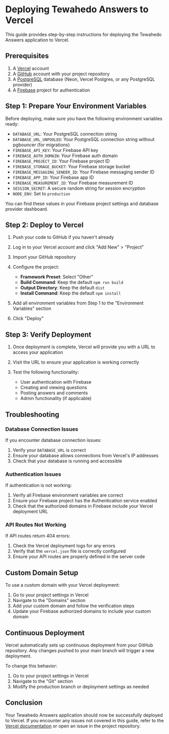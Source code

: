 # Deploying Tewahedo Answers to Vercel

This guide provides step-by-step instructions for deploying the Tewahedo Answers application to Vercel.

## Prerequisites

1. A [Vercel](https://vercel.com) account
2. A [GitHub](https://github.com) account with your project repository
3. A [PostgreSQL](https://neon.tech) database (Neon, Vercel Postgres, or any PostgreSQL provider)
4. A [Firebase](https://firebase.google.com) project for authentication

## Step 1: Prepare Your Environment Variables

Before deploying, make sure you have the following environment variables ready:

- `DATABASE_URL`: Your PostgreSQL connection string
- `DATABASE_URL_UNPOOLED`: Your PostgreSQL connection string without pgbouncer (for migrations)
- `FIREBASE_API_KEY`: Your Firebase API key
- `FIREBASE_AUTH_DOMAIN`: Your Firebase auth domain
- `FIREBASE_PROJECT_ID`: Your Firebase project ID
- `FIREBASE_STORAGE_BUCKET`: Your Firebase storage bucket
- `FIREBASE_MESSAGING_SENDER_ID`: Your Firebase messaging sender ID
- `FIREBASE_APP_ID`: Your Firebase app ID
- `FIREBASE_MEASUREMENT_ID`: Your Firebase measurement ID
- `SESSION_SECRET`: A secure random string for session encryption
- `NODE_ENV`: Set to `production`

You can find these values in your Firebase project settings and database provider dashboard.

## Step 2: Deploy to Vercel

1. Push your code to GitHub if you haven't already

2. Log in to your Vercel account and click "Add New" > "Project"

3. Import your GitHub repository

4. Configure the project:
   - **Framework Preset**: Select "Other"
   - **Build Command**: Keep the default `npm run build`
   - **Output Directory**: Keep the default `dist`
   - **Install Command**: Keep the default `npm install`

5. Add all environment variables from Step 1 to the "Environment Variables" section

6. Click "Deploy"

## Step 3: Verify Deployment

1. Once deployment is complete, Vercel will provide you with a URL to access your application

2. Visit the URL to ensure your application is working correctly

3. Test the following functionality:
   - User authentication with Firebase
   - Creating and viewing questions
   - Posting answers and comments
   - Admin functionality (if applicable)

## Troubleshooting

### Database Connection Issues

If you encounter database connection issues:

1. Verify your `DATABASE_URL` is correct
2. Ensure your database allows connections from Vercel's IP addresses
3. Check that your database is running and accessible

### Authentication Issues

If authentication is not working:

1. Verify all Firebase environment variables are correct
2. Ensure your Firebase project has the Authentication service enabled
3. Check that the authorized domains in Firebase include your Vercel deployment URL

### API Routes Not Working

If API routes return 404 errors:

1. Check the Vercel deployment logs for any errors
2. Verify that the `vercel.json` file is correctly configured
3. Ensure your API routes are properly defined in the server code

## Custom Domain Setup

To use a custom domain with your Vercel deployment:

1. Go to your project settings in Vercel
2. Navigate to the "Domains" section
3. Add your custom domain and follow the verification steps
4. Update your Firebase authorized domains to include your custom domain

## Continuous Deployment

Vercel automatically sets up continuous deployment from your GitHub repository. Any changes pushed to your main branch will trigger a new deployment.

To change this behavior:

1. Go to your project settings in Vercel
2. Navigate to the "Git" section
3. Modify the production branch or deployment settings as needed

## Conclusion

Your Tewahedo Answers application should now be successfully deployed to Vercel. If you encounter any issues not covered in this guide, refer to the [Vercel documentation](https://vercel.com/docs) or open an issue in the project repository.